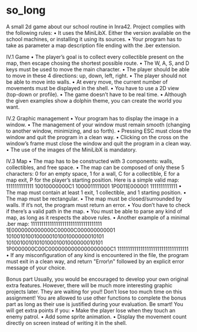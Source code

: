 # so_long
A small 2d game about our school routine in Inra42.
Project complies with the following rules:
• It uses the MiniLibX. Either the version available on the school machines,
or installing it using its sources.
• Your program has to take as parameter a map description file ending with the .ber
extension.

IV.1 Game
• The player’s goal is to collect every collectible present on the map, then escape
chosing the shortest possible route.
• The W, A, S, and D keys must be used to move the main character.
• The player should be able to move in these 4 directions: up, down, left, right.
• The player should not be able to move into walls.
• At every move, the current number of movements must be displayed in the shell.
• You have to use a 2D view (top-down or profile).
• The game doesn’t have to be real time.
• Although the given examples show a dolphin theme, you can create the world you
want.

IV.2 Graphic management
• Your program has to display the image in a window.
• The management of your window must remain smooth (changing to another window, minimizing, and so forth).
• Pressing ESC must close the window and quit the program in a clean way.
• Clicking on the cross on the window’s frame must close the window and quit the
program in a clean way.
• The use of the images of the MiniLibX is mandatory.

IV.3 Map
• The map has to be constructed with 3 components: walls, collectibles, and free
space.
• The map can be composed of only these 5 characters:
0 for an empty space,
1 for a wall,
C for a collectible,
E for a map exit,
P for the player’s starting position.
Here is a simple valid map:
1111111111111
10010000000C1
1000011111001
1P0011E000001
1111111111111
• The map must contain at least 1 exit, 1 collectible, and 1 starting position.
• The map must be rectangular.
• The map must be closed/surrounded by walls. If it’s not, the program must return
an error.
• You don’t have to check if there’s a valid path in the map.
• You must be able to parse any kind of map, as long as it respects the above rules.
• Another example of a minimal .ber map:
1111111111111111111111111111111111
1E0000000000000C00000C000000000001
1010010100100000101001000000010101
1010010010101010001001000000010101
1P0000000C00C0000000000000000000C1
1111111111111111111111111111111111
• If any misconfiguration of any kind is encountered in the file, the program must
exit in a clean way, and return "Error\n" followed by an explicit error message of
your choice.

Bonus part
Usually, you would be encouraged to develop your own original extra features. However,
there will be much more interesting graphic projects later. They are waiting for you!!
Don’t lose too much time on this assignment!
You are allowed to use other functions to complete the bonus part as long as their
use is justified during your evaluation. Be smart!
You will get extra points if you:
• Make the player lose when they touch an enemy patrol.
• Add some sprite animation.
• Display the movement count directly on screen instead of writing it in the shell.
